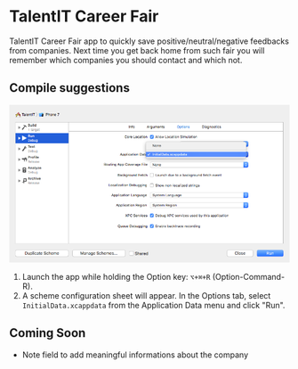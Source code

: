 # TalentIT Career Fair

TalentIT Career Fair app to quickly save positive/neutral/negative feedbacks from companies. Next time you get back home from such fair you will remember which companies you should contact and which not.

## Compile suggestions

![](CompileDetail.png)

1. Launch the app while holding the Option key: `⌥+⌘+R` (Option-Command-R).
2. A scheme configuration sheet will appear.
In the Options tab, select `InitialData.xcappdata` from the Application Data menu and click "Run".

## Coming Soon

* Note field to add meaningful informations about the company
